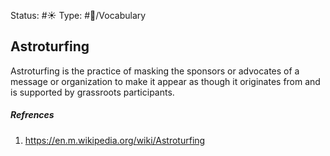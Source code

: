 Status: #☀️
Type: #🔵/Vocabulary

## Astroturfing
Astroturfing is the practice of masking the sponsors or advocates of a message or organization to make it appear as though it originates from and is supported by grassroots participants.

##### Refrences
1. https://en.m.wikipedia.org/wiki/Astroturfing

